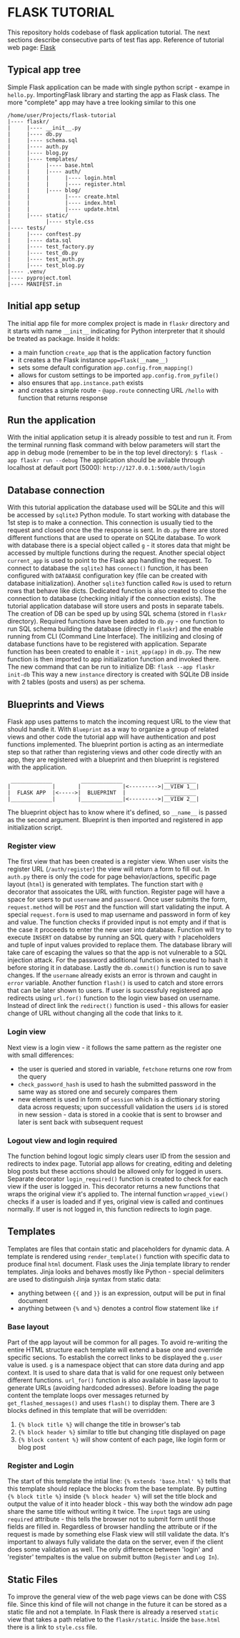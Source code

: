 # FLASK TUTORIAL
This repository holds codebase of flask application tutorial.
The next sections describe consecutive parts of test flas app.
Reference of tutorial web page: 
[Flask](https://flask.palletsprojects.com/en/3.0.x/tutorial/)

## Typical app tree
Simple Flask application can be made with single python script - exampe in 
`hello.py`. ImportingFlask library and starting the app as Flask class. The 
more "complete" app may have a tree looking similar to this one
```
/home/user/Projects/flask-tutorial
|---- flaskr/
|     |---- __init__.py
|     |---- db.py
|     |---- schema.sql
|     |---- auth.py
|     |---- blog.py
|     |---- templates/
|     |     |---- base.html
|     |     |---- auth/
|     |     |     |---- login.html
|     |     |     |---- register.html
|     |     |---- blog/
|     |           |---- create.html
|     |           |---- index.html
|     |           |---- update.html
|     |---- static/
|           |---- style.css
|---- tests/
|     |---- conftest.py
|     |---- data.sql
|     |---- test_factory.py
|     |---- test_db.py
|     |---- test_auth.py
|     |---- test_blog.py
|---- .venv/
|---- pyproject.toml
|---- MANIFEST.in
```

## Initial app setup
The initial app file for more complex project is made in `flaskr` directory
and it starts with name `__init__` indicating for Python interpreter that it
should be treated as package. Inside it holds:
- a main function `create_app` that is the application factory function
- it creates a the Flask instance `app=Flask(__name__)`
- sets some default configuration `app.config.from_mapping()`
- allows for custom settings to be imported `app.config.from_pyfile()`
- also ensures that `app.instance.path` exists
- and creates a simple route - `@app.route` connecting URL `/hello` with 
  function that returns response

## Run the application
With the initial application setup it is already possible to test and run it.
From the terminal running flask command with below parameters will start the
app in debug mode (remember to be in the top level directory):
`$ flask -app flaskr run --debug`
The application should be avilable through localhost at default port (5000):
`http://127.0.0.1:5000/auth/login`

## Database connection
With this tutorial application the database used will be SQLite and this will
be accessed by `sqlite3` Python module. To start working with database the 1st
step is to make a connection. This connection is usually tied to the request
and closed once the the response is sent.
In `db.py` there are stored different functions that are used to operate on
SQLite database. To work with database there is a special object called `g` -
it stores data that might be accessed by multiple functions during the request.
Another special object `current_app` is used to point to the Flask app handling
the request. To connect to database the `sqlite3` has `connect()` function, it
has been configured with `DATABASE` configuration key (file can be created 
with database initialization). Another `sqlite3` function called `Row` is used
to return rows that behave like dicts. Dedicated function is also created to
close the connection to database (checking initialy if the connection exists).
The tutorial application database will store users and posts in separate 
tabels. The creation of DB can be sped up by using SQL schema (stored in 
`flaskr` directory). Required functions have been added to `db.py` - one 
function to run SQL schema building the database (directly in `flaskr`) and
the enable running from CLI (Command Line Interface). The initilizing and 
closing of database functions have to be registered with application. Separate
function has been created to enable it - `init_app(app)` in `db.py`. The new
function is then imported to app initialization function and invoked there.
The new command that can be run to initialize DB: `flask --app flaskr init-db`
This way a new `instance` directory is created with SQLite DB inside with 2
tables (posts and users) as per schema.

## Blueprints and Views
Flask app uses patterns to match the incoming request URL to the view that
should handle it. With `Blueprint` as a way to organize a group of related 
views and other code the tutorial app will have authentication and post 
functions implemented. The blueprint portion is acting as an intermediate 
step so that rather than registering views and other code directly with an 
app, they are registered with a blueprint and then blueprint is registered 
with the application.

```
 _____________         _____________             __________
|             |       |             |<--------->|__VIEW 1__|
|  FLASK APP  |<----->|  BLUEPRINT  |            __________            
|_____________|       |_____________|<--------->|__VIEW 2__|

```

The blueprint object has to know where it's defined, so `__name__` is passed
as the second argument. Blueprint is then imported and registered in app initialization script.
### Register view
The first view that has been created is a register view. When user visits the
register URL (`/auth/register`) the view will return a form to fill out. In
`auth.py` there is only the code for page behavior/actions, specific page 
layout (`html`) is generated with templates. The function start with `@` 
decorator that assoicates the URL with function. Register page will have a 
space for users to put `username` and `password`. Once user submits the form,
`request.method` will be `POST` and the function will start validating the
input. A special `request.form` is used to map username and password in form of
key and value. The function checks if provided input is not empty and if that
is the case it proceeds to enter the new user into database. Function will try
to execute `INSERT` on databse by running an SQL query with `?` placeholders 
and tuple of input values provided to replace them. The database library will 
take care of escaping the values so that the app is not vulnerable to a SQL 
injection attack. For the password additional function is executed to hash it
before storing it in database. Lastly the `db.commit()` function is run to save
changes. If the `username` already exists an error is thrown and caught in 
`error` variable. Another function `flash()` is used to catch and store errors
that can be later shown to users. If user is successfuly registered app 
redirects using `url.for()` function to the login view based on username.
Instead of direct link the `redirect()` function is used - this allows for
easier change of URL without changing all the code that links to it.
### Login view
Next view is a login view - it follows the same pattern as the register one
with small differences:
- the user is queried and stored in variable, `fetchone` returns one row from
the query
- `check_password_hash` is used to hash the submitted password in the same way
as stored one and securely compares them
- new element is used in form of `session` which is a dicttionary storing data
across requests; upon successfull validation the users `id` is stored in new 
session - data is stored in a cookie that is sent to browser and later is sent 
back with subsequent request
### Logout view and login required
The function behind logout logic simply clears user ID from the session and
redirects to index page. 
Tutorial app allows for creating, editing and deleting blog posts but these 
acctions should be allowed only for logged in users. Separate decorator 
`login_required()` function is created to check for each view if the user is
logged in. This decorator returns a new functions that wraps the original view 
it's applied to. The internal function `wrapped_view()` checks if a user is 
loaded and if yes, original view is called and continues normally. If user is 
not logged in, this function redirects to login page.

## Templates
Templates are files that contain static and placeholders for dynamic data. A 
template is rendered using `render_template()` function with specific data to 
produce final `html` document. Flask uses the Jinja template library to render 
templates. Jinja looks and behaves mostly like Python - special delimiters are 
used to distinguish Jinja syntax from static data:
- anything between `{{` and `}}` is an expression, output will be put in final 
document
- anything between `{%` and `%}` denotes a control flow statement like `if`
### Base layout
Part of the app layout will be common for all pages. To avoid re-writing the 
entire HTML structure each template will extend a base one and override 
specific secions. To establish the correct links to be displayed the `g.user` 
value is used. `g` is a namespace object that can store data during and app 
context. It is used to share data that is valid for one request only between 
different functions. `url_for()` function is also available in base layout to 
generate URLs (avoiding hardcoded adresses). Before loading the page content 
the template loops over messages returned by `get_flashed_messages()` and uses 
`flash()` to display them.
There are 3 blocks defined in this template that will be overridden:
1. `{% block title %}` will change the title in browser's tab
2. `{% block header %}` similar to title but changing title displayed on page
3. `{% block content %}` will show content of each page, like login form or 
   blog post
### Register and Login
The start of this template the intial line: `{% extends 'base.html' %}` tells 
that this template should replace the blocks from the base template. By 
putting `{% block title %}` inside `{% block header %}` will set the title 
block and output the value of it into header block - this way both the window 
adn page share the same title without writing it twice. The `input` tags are 
using `required` attribute - this tells the browser not to submit form until 
those fields are filled in. Regardless of browser handling the attribute or if 
the request is made by something else Flask view will still validate the data. 
It's important to always fully validate the data on the server, even if the 
client does some validation as well.
The only difference between 'login' and 'register' tempaltes is the value on 
submit button (`Register` and `Log In`).

## Static Files
To improve the general view of the web page views can be done with CSS file.
Since this kind of file will not change in the future it can be stored as a
static file and not a template. In Flask there is already a reserved `static`
view that takes a path relative to the `flaskr/static`. Inside the `base.html`
there is a link to `style.css` file.
